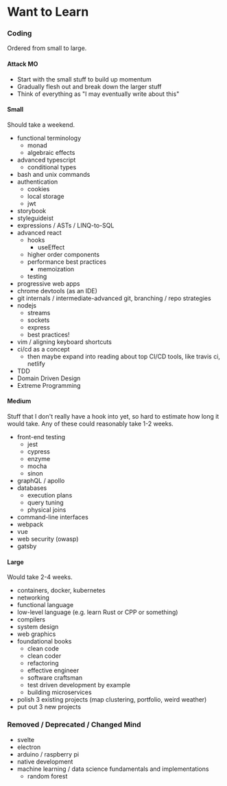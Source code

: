 # Want to Learn

### Coding

Ordered from small to large.

#### Attack MO

- Start with the small stuff to build up momentum
- Gradually flesh out and break down the larger stuff
- Think of everything as "I may eventually write about this"

#### Small

Should take a weekend.

- functional terminology
  - monad
  - algebraic effects
- advanced typescript
  - conditional types
- bash and unix commands
- authentication
  - cookies
  - local storage
  - jwt
- storybook
- styleguideist
- expressions / ASTs / LINQ-to-SQL
- advanced react
  - hooks
    - useEffect
  - higher order components
  - performance best practices
    - memoization
  - testing
- progressive web apps
- chrome devtools (as an IDE)
- git internals / intermediate-advanced git, branching / repo strategies
- nodejs
  - streams
  - sockets
  - express
  - best practices!
- vim / aligning keyboard shortcuts
- ci/cd as a concept
  - then maybe expand into reading about top CI/CD tools, like travis ci, netlify
- TDD
- Domain Driven Design
- Extreme Programming

#### Medium

Stuff that I don't really have a hook into yet, so hard to estimate how long it would take. Any of these could reasonably take 1-2 weeks.

- front-end testing
  - jest
  - cypress
  - enzyme
  - mocha
  - sinon
- graphQL / apollo
- databases
  - execution plans
  - query tuning
  - physical joins
- command-line interfaces
- webpack
- vue
- web security (owasp)
- gatsby

#### Large

Would take 2-4 weeks.

- containers, docker, kubernetes
- networking
- functional language
- low-level language (e.g. learn Rust or CPP or something)
- compilers
- system design
- web graphics
- foundational books
  - clean code
  - clean coder
  - refactoring
  - effective engineer
  - software craftsman
  - test driven development by example
  - building microservices
- polish 3 existing projects (map clustering, portfolio, weird weather)
- put out 3 new projects

### Removed / Deprecated / Changed Mind

- svelte
- electron
- arduino / raspberry pi
- native development
- machine learning / data science fundamentals and implementations
  - random forest
